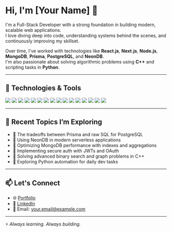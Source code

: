 # Hi, I'm [Your Name] 👋

I'm a Full-Stack Developer with a strong foundation in building modern, scalable web applications.  
I love diving deep into code, understanding systems behind the scenes, and continuously improving my skillset.

Over time, I've worked with technologies like **React.js**, **Next.js**, **Node.js**, **MongoDB**, **Prisma**, **PostgreSQL**, and **NeonDB**.  
I'm also passionate about solving algorithmic problems using **C++** and scripting tasks in **Python**.

---

## 🔧 Technologies & Tools

<p align="left">
  <img src="https://img.shields.io/badge/HTML5-E34F26?style=for-the-badge&logo=html5&logoColor=white" />
  <img src="https://img.shields.io/badge/CSS3-1572B6?style=for-the-badge&logo=css3&logoColor=white" />
  <img src="https://img.shields.io/badge/Tailwind-38B2AC?style=for-the-badge&logo=tailwind-css&logoColor=white" />
  <img src="https://img.shields.io/badge/JavaScript-F7DF1E?style=for-the-badge&logo=javascript&logoColor=black" />
  <img src="https://img.shields.io/badge/React-61DAFB?style=for-the-badge&logo=react&logoColor=black" />
  <img src="https://img.shields.io/badge/Next.js-000000?style=for-the-badge&logo=nextdotjs&logoColor=white" />
  <img src="https://img.shields.io/badge/Node.js-339933?style=for-the-badge&logo=nodedotjs&logoColor=white" />
  <img src="https://img.shields.io/badge/Express.js-000000?style=for-the-badge&logo=express&logoColor=white" />
  <img src="https://img.shields.io/badge/Prisma-2D3748?style=for-the-badge&logo=prisma&logoColor=white" />
  <img src="https://img.shields.io/badge/MongoDB-4EA94B?style=for-the-badge&logo=mongodb&logoColor=white" />
  <img src="https://img.shields.io/badge/PostgreSQL-336791?style=for-the-badge&logo=postgresql&logoColor=white" />
  <img src="https://img.shields.io/badge/Neon-1e90ff?style=for-the-badge&logo=data:image/svg+xml;base64,[...]&logoColor=white" />
  <img src="https://img.shields.io/badge/Git-F05032?style=for-the-badge&logo=git&logoColor=white" />
  <img src="https://img.shields.io/badge/Firebase-FFCA28?style=for-the-badge&logo=firebase&logoColor=black" />
  <img src="https://img.shields.io/badge/C++-00599C?style=for-the-badge&logo=cplusplus&logoColor=white" />
  <img src="https://img.shields.io/badge/Python-3776AB?style=for-the-badge&logo=python&logoColor=white" />
</p>

---

## 🧠 Recent Topics I’m Exploring

- 🔖 The tradeoffs between Prisma and raw SQL for PostgreSQL  
- 🔖 Using NeonDB in modern serverless applications  
- 🔖 Optimizing MongoDB performance with indexes and aggregations  
- 🔖 Implementing secure auth with JWTs and OAuth  
- 🔖 Solving advanced binary search and graph problems in C++  
- 🔖 Exploring Python automation for daily dev tasks  

---

## 📫 Let's Connect

- 🌐 [Portfolio](https://your-portfolio-link.com)  
- 💼 [LinkedIn](https://www.linkedin.com/in/md-inamul-201665256/)  
- 📧 Email: your.email@example.com  

---

⚡ *Always learning. Always building.*
